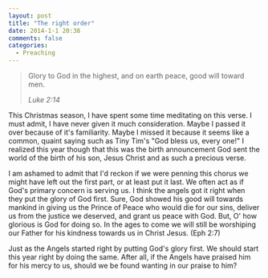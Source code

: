 ```yaml
---
layout: post
title: "The right order"
date: 2014-1-1 20:38
comments: false
categories:
  - Preaching
---
```


>Glory to God in the highest, and on earth peace, good will toward men.
>
><cite>Luke 2:14</cite>

This Christmas season, I have spent some time meditating on this verse. I must admit, I have never given it much
consideration. Maybe I passed it over because of it's familiarity. Maybe I missed it because it seems like a common,
quaint saying such as Tiny Tim's "God bless us, every one!" I realized this year though that this was the birth
announcement God sent the world of the birth of his son, Jesus Christ and as such a precious verse.

I am ashamed to admit that I'd reckon if we were penning this chorus we might have left out the first part, or at least
put it last. We often act as if God's primary concern is serving us. I think the angels got it right when they put the
glory of God first. Sure, God showed his good will towards mankind in giving us the Prince of Peace who would die for
our sins, deliver us from the justice we deserved, and grant us peace with God. But, O' how glorious is God for doing
so. In the ages to come we will still be worshiping our Father for his kindness towards us in Christ Jesus. (Eph 2:7)

Just as the Angels started right by putting God's glory first. We should start this year right by doing the same. After
all, if the  Angels have praised him for his mercy to us, should we be found wanting in our praise to him?
